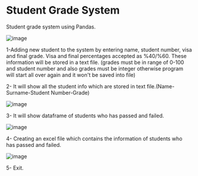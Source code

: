 # Student Grade System
Student grade system using Pandas.

![image](https://user-images.githubusercontent.com/79909004/180275109-f55042a6-c731-4160-be9d-18a6498f4838.png)

1-Adding new student to the system by entering name, student number, visa and final grade. Visa and final percentages accepted as %40/%60. These information will be stored in a text file.
(grades must be in range of 0-100 and student number and also grades must be integer otherwise program will start all over again and it won't be saved into file)


2- It will show all the student info which are stored in text file.(Name-Surname-Student Number-Grade)

![image](https://user-images.githubusercontent.com/79909004/180278202-240cf2a1-ce8a-42c7-b3a8-f530c6380f26.png)

3- It will show dataframe of students who has passed and failed.

![image](https://user-images.githubusercontent.com/79909004/180278384-5aa32dc0-47e6-433c-b3b5-8af022bad0b2.png)

4- Creating an excel file which contains the information of students who has passed and failed.

![image](https://user-images.githubusercontent.com/79909004/180278695-13a84d7f-f1bf-4724-b997-bab422638961.png)

5- Exit.
